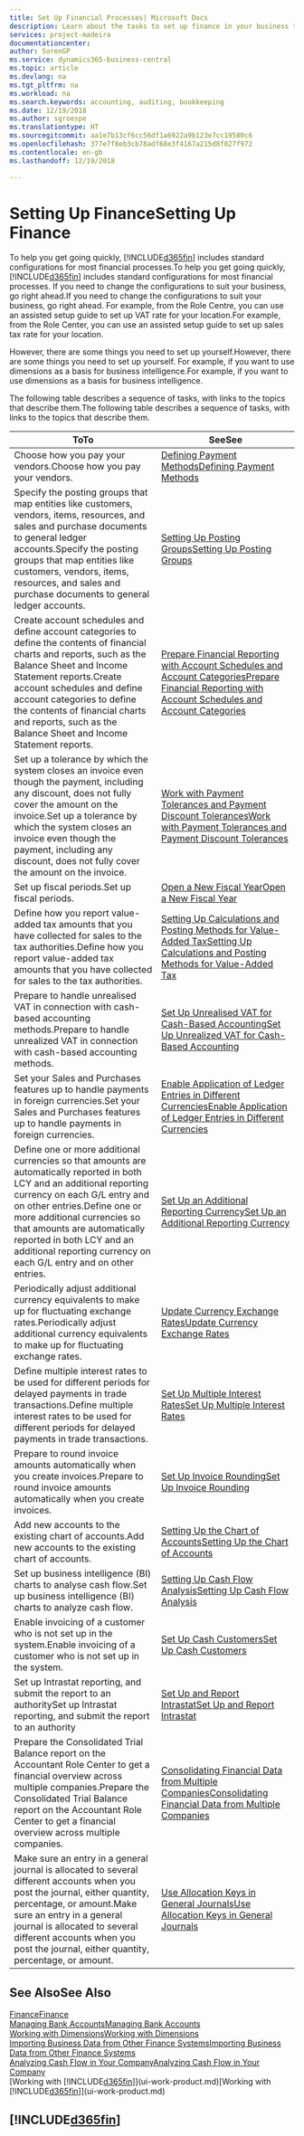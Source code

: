 ```yaml
---
title: Set Up Financial Processes| Microsoft Docs
description: Learn about the tasks to set up finance in your business to suit all your accounting, auditing, or bookkeeping needs.
services: project-madeira
documentationcenter: 
author: SorenGP
ms.service: dynamics365-business-central
ms.topic: article
ms.devlang: na
ms.tgt_pltfrm: na
ms.workload: na
ms.search.keywords: accounting, auditing, bookkeeping
ms.date: 12/19/2018
ms.author: sgroespe
ms.translationtype: HT
ms.sourcegitcommit: aa1e7b13cf6cc56df1a6922a9b123e7cc19580c6
ms.openlocfilehash: 377e7f8eb3cb78adf68e3f4167a215d8f027f972
ms.contentlocale: en-gb
ms.lasthandoff: 12/19/2018

---
```

# <a name="setting-up-finance"></a><span data-ttu-id="e5150-103">Setting Up Finance</span><span class="sxs-lookup"><span data-stu-id="e5150-103">Setting Up Finance</span></span>
<span data-ttu-id="e5150-104">To help you get going quickly, [!INCLUDE[d365fin](includes/d365fin_md.md)] includes standard configurations for most financial processes.</span><span class="sxs-lookup"><span data-stu-id="e5150-104">To help you get going quickly, [!INCLUDE[d365fin](includes/d365fin_md.md)] includes standard configurations for most financial processes.</span></span> <span data-ttu-id="e5150-105">If you need to change the configurations to suit your business, go right ahead.</span><span class="sxs-lookup"><span data-stu-id="e5150-105">If you need to change the configurations to suit your business, go right ahead.</span></span> <span data-ttu-id="e5150-106">For example, from the Role Centre, you can use an assisted setup guide to set up VAT rate for your location.</span><span class="sxs-lookup"><span data-stu-id="e5150-106">For example, from the Role Center, you can use an assisted setup guide to set up sales tax rate for your location.</span></span>  

<span data-ttu-id="e5150-107">However, there are some things you need to set up yourself.</span><span class="sxs-lookup"><span data-stu-id="e5150-107">However, there are some things you need to set up yourself.</span></span> <span data-ttu-id="e5150-108">For example, if you want to use dimensions as a basis for business intelligence.</span><span class="sxs-lookup"><span data-stu-id="e5150-108">For example, if you want to use dimensions as a basis for business intelligence.</span></span>  

<span data-ttu-id="e5150-109">The following table describes a sequence of tasks, with links to the topics that describe them.</span><span class="sxs-lookup"><span data-stu-id="e5150-109">The following table describes a sequence of tasks, with links to the topics that describe them.</span></span>

| <span data-ttu-id="e5150-110">To</span><span class="sxs-lookup"><span data-stu-id="e5150-110">To</span></span> | <span data-ttu-id="e5150-111">See</span><span class="sxs-lookup"><span data-stu-id="e5150-111">See</span></span> |
| --- | --- |
| <span data-ttu-id="e5150-112">Choose how you pay your vendors.</span><span class="sxs-lookup"><span data-stu-id="e5150-112">Choose how you pay your vendors.</span></span> |[<span data-ttu-id="e5150-113">Defining Payment Methods</span><span class="sxs-lookup"><span data-stu-id="e5150-113">Defining Payment Methods</span></span>](finance-payment-methods.md) |
| <span data-ttu-id="e5150-114">Specify the posting groups that map entities like customers, vendors, items, resources, and sales and purchase documents to general ledger accounts.</span><span class="sxs-lookup"><span data-stu-id="e5150-114">Specify the posting groups that map entities like customers, vendors, items, resources, and sales and purchase documents to general ledger accounts.</span></span> |[<span data-ttu-id="e5150-115">Setting Up Posting Groups</span><span class="sxs-lookup"><span data-stu-id="e5150-115">Setting Up Posting Groups</span></span>](finance-posting-groups.md)|
|<span data-ttu-id="e5150-116">Create account schedules and define account categories to define the contents of financial charts and reports, such as the Balance Sheet and Income Statement reports.</span><span class="sxs-lookup"><span data-stu-id="e5150-116">Create account schedules and define account categories to define the contents of financial charts and reports, such as the Balance Sheet and Income Statement reports.</span></span>|[<span data-ttu-id="e5150-117">Prepare Financial Reporting with Account Schedules and Account Categories</span><span class="sxs-lookup"><span data-stu-id="e5150-117">Prepare Financial Reporting with Account Schedules and Account Categories</span></span>](bi-how-work-account-schedule.md)|
|<span data-ttu-id="e5150-118">Set up a tolerance by which the system closes an invoice even though the payment, including any discount, does not fully cover the amount on the invoice.</span><span class="sxs-lookup"><span data-stu-id="e5150-118">Set up a tolerance by which the system closes an invoice even though the payment, including any discount, does not fully cover the amount on the invoice.</span></span>|[<span data-ttu-id="e5150-119">Work with Payment Tolerances and Payment Discount Tolerances</span><span class="sxs-lookup"><span data-stu-id="e5150-119">Work with Payment Tolerances and Payment Discount Tolerances</span></span>](finance-payment-tolerance-and-payment-discount-tolerance.md)|
| <span data-ttu-id="e5150-120">Set up fiscal periods.</span><span class="sxs-lookup"><span data-stu-id="e5150-120">Set up fiscal periods.</span></span> |[<span data-ttu-id="e5150-121">Open a New Fiscal Year</span><span class="sxs-lookup"><span data-stu-id="e5150-121">Open a New Fiscal Year</span></span>](finance-how-open-new-fiscal-year.md) |
| <span data-ttu-id="e5150-122">Define how you report value-added tax amounts that you have collected for sales to the tax authorities.</span><span class="sxs-lookup"><span data-stu-id="e5150-122">Define how you report value-added tax amounts that you have collected for sales to the tax authorities.</span></span> |[<span data-ttu-id="e5150-123">Setting Up Calculations and Posting Methods for Value-Added Tax</span><span class="sxs-lookup"><span data-stu-id="e5150-123">Setting Up Calculations and Posting Methods for Value-Added Tax</span></span>](finance-setup-vat.md)|
|<span data-ttu-id="e5150-124">Prepare to handle unrealised VAT in connection with cash-based accounting methods.</span><span class="sxs-lookup"><span data-stu-id="e5150-124">Prepare to handle unrealized VAT in connection with cash-based accounting methods.</span></span>|[<span data-ttu-id="e5150-125">Set Up Unrealised VAT for Cash-Based Accounting</span><span class="sxs-lookup"><span data-stu-id="e5150-125">Set Up Unrealized VAT for Cash-Based Accounting</span></span>](finance-setup-unrealized-vat.md)|
| <span data-ttu-id="e5150-126">Set your Sales and Purchases features up to handle payments in foreign currencies.</span><span class="sxs-lookup"><span data-stu-id="e5150-126">Set your Sales and Purchases features up to handle payments in foreign currencies.</span></span>|[<span data-ttu-id="e5150-127">Enable Application of Ledger Entries in Different Currencies</span><span class="sxs-lookup"><span data-stu-id="e5150-127">Enable Application of Ledger Entries in Different Currencies</span></span>](finance-how-enable-application-ledger-entries-different-currencies.md)
|<span data-ttu-id="e5150-128">Define one or more additional currencies so that amounts are automatically reported in both LCY and an additional reporting currency on each G/L entry and on other entries.</span><span class="sxs-lookup"><span data-stu-id="e5150-128">Define one or more additional currencies so that amounts are automatically reported in both LCY and an additional reporting currency on each G/L entry and on other entries.</span></span>|[<span data-ttu-id="e5150-129">Set Up an Additional Reporting Currency</span><span class="sxs-lookup"><span data-stu-id="e5150-129">Set Up an Additional Reporting Currency</span></span>](finance-how-setup-additional-currencies.md)|
|<span data-ttu-id="e5150-130">Periodically adjust additional currency equivalents to make up for fluctuating exchange rates.</span><span class="sxs-lookup"><span data-stu-id="e5150-130">Periodically adjust additional currency equivalents to make up for fluctuating exchange rates.</span></span>|[<span data-ttu-id="e5150-131">Update Currency Exchange Rates</span><span class="sxs-lookup"><span data-stu-id="e5150-131">Update Currency Exchange Rates</span></span>](finance-how-update-currencies.md)|
|<span data-ttu-id="e5150-132">Define multiple interest rates to be used for different periods for delayed payments in trade transactions.</span><span class="sxs-lookup"><span data-stu-id="e5150-132">Define multiple interest rates to be used for different periods for delayed payments in trade transactions.</span></span>|[<span data-ttu-id="e5150-133">Set Up Multiple Interest Rates</span><span class="sxs-lookup"><span data-stu-id="e5150-133">Set Up Multiple Interest Rates</span></span>](finance-how-to-set-up-multiple-interest-rates.md)|
|<span data-ttu-id="e5150-134">Prepare to round invoice amounts automatically when you create invoices.</span><span class="sxs-lookup"><span data-stu-id="e5150-134">Prepare to round invoice amounts automatically when you create invoices.</span></span>|[<span data-ttu-id="e5150-135">Set Up Invoice Rounding</span><span class="sxs-lookup"><span data-stu-id="e5150-135">Set Up Invoice Rounding</span></span>](finance-set-up-invoice-rounding.md)|
| <span data-ttu-id="e5150-136">Add new accounts to the existing chart of accounts.</span><span class="sxs-lookup"><span data-stu-id="e5150-136">Add new accounts to the existing chart of accounts.</span></span> |[<span data-ttu-id="e5150-137">Setting Up the Chart of Accounts</span><span class="sxs-lookup"><span data-stu-id="e5150-137">Setting Up the Chart of Accounts</span></span>](finance-setup-chart-accounts.md) |
| <span data-ttu-id="e5150-138">Set up business intelligence (BI) charts to analyse cash flow.</span><span class="sxs-lookup"><span data-stu-id="e5150-138">Set up business intelligence (BI) charts to analyze cash flow.</span></span> |[<span data-ttu-id="e5150-139">Setting Up Cash Flow Analysis</span><span class="sxs-lookup"><span data-stu-id="e5150-139">Setting Up Cash Flow Analysis</span></span>](finance-setup-cash-flow-analyses.md) |
|<span data-ttu-id="e5150-140">Enable invoicing of a customer who is not set up in the system.</span><span class="sxs-lookup"><span data-stu-id="e5150-140">Enable invoicing of a customer who is not set up in the system.</span></span>|[<span data-ttu-id="e5150-141">Set Up Cash Customers</span><span class="sxs-lookup"><span data-stu-id="e5150-141">Set Up Cash Customers</span></span>](finance-how-to-set-up-cash-customers.md)|
| <span data-ttu-id="e5150-142">Set up Intrastat reporting, and submit the report to an authority</span><span class="sxs-lookup"><span data-stu-id="e5150-142">Set up Intrastat reporting, and submit the report to an authority</span></span> | [<span data-ttu-id="e5150-143">Set Up and Report Intrastat</span><span class="sxs-lookup"><span data-stu-id="e5150-143">Set Up and Report Intrastat</span></span>](finance-how-setup-report-intrastat.md)|
|<span data-ttu-id="e5150-144">Prepare the Consolidated Trial Balance report on the Accountant Role Center to get a financial overview across multiple companies.</span><span class="sxs-lookup"><span data-stu-id="e5150-144">Prepare the Consolidated Trial Balance report on the Accountant Role Center to get a financial overview across multiple companies.</span></span>|[<span data-ttu-id="e5150-145">Consolidating Financial Data from Multiple Companies</span><span class="sxs-lookup"><span data-stu-id="e5150-145">Consolidating Financial Data from Multiple Companies</span></span>](finance-consolidated-company-reporting.md)|
|<span data-ttu-id="e5150-146">Make sure an entry in a general journal is allocated to several different accounts when you post the journal, either quantity, percentage, or amount.</span><span class="sxs-lookup"><span data-stu-id="e5150-146">Make sure an entry in a general journal is allocated to several different accounts when you post the journal, either quantity, percentage, or amount.</span></span>|[<span data-ttu-id="e5150-147">Use Allocation Keys in General Journals</span><span class="sxs-lookup"><span data-stu-id="e5150-147">Use Allocation Keys in General Journals</span></span>](ui-how-use-allocation-keys-general-journals.md)|

## <a name="see-also"></a><span data-ttu-id="e5150-148">See Also</span><span class="sxs-lookup"><span data-stu-id="e5150-148">See Also</span></span>
[<span data-ttu-id="e5150-149">Finance</span><span class="sxs-lookup"><span data-stu-id="e5150-149">Finance</span></span>](finance.md)  
[<span data-ttu-id="e5150-150">Managing Bank Accounts</span><span class="sxs-lookup"><span data-stu-id="e5150-150">Managing Bank Accounts</span></span>](bank-manage-bank-accounts.md)  
[<span data-ttu-id="e5150-151">Working with Dimensions</span><span class="sxs-lookup"><span data-stu-id="e5150-151">Working with Dimensions</span></span>](finance-dimensions.md)  
[<span data-ttu-id="e5150-152">Importing Business Data from Other Finance Systems</span><span class="sxs-lookup"><span data-stu-id="e5150-152">Importing Business Data from Other Finance Systems</span></span>](across-import-data-configuration-packages.md)  
[<span data-ttu-id="e5150-153">Analyzing Cash Flow in Your Company</span><span class="sxs-lookup"><span data-stu-id="e5150-153">Analyzing Cash Flow in Your Company</span></span>](finance-analyze-cash-flow.md)  
<span data-ttu-id="e5150-154">[Working with [!INCLUDE[d365fin](includes/d365fin_md.md)]](ui-work-product.md)</span><span class="sxs-lookup"><span data-stu-id="e5150-154">[Working with [!INCLUDE[d365fin](includes/d365fin_md.md)]](ui-work-product.md)</span></span>  

## [!INCLUDE[d365fin](includes/free_trial_md.md)]  

